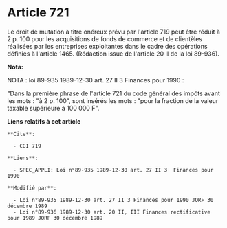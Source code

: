 # Article 721

Le droit de mutation à titre onéreux prévu par l'article 719 peut être réduit à 2 p. 100 pour les acquisitions de fonds de
commerce et de clientèles réalisées par les entreprises exploitantes dans le cadre des opérations définies à l'article 1465.
(Rédaction issue de l'article 20 II de la loi 89-936).

**Nota:**

NOTA : loi 89-935 1989-12-30 art. 27 II 3  Finances pour 1990 :

"Dans la première phrase de l'article 721 du code général des impôts avant les mots : "à 2 p. 100", sont insérés les mots :
"pour la fraction de la valeur taxable supérieure à 100 000 F".

**Liens relatifs à cet article**

	**Cite**:

	  - CGI 719

	**Liens**:

	  - SPEC_APPLI: Loi n°89-935 1989-12-30 art. 27 II 3  Finances pour 1990

	**Modifié par**:

	  - Loi n°89-935 1989-12-30 art. 27 II 3 Finances pour 1990 JORF 30 décembre 1989
	  - Loi n°89-936 1989-12-30 art. 20 II, III Finances rectificative pour 1989 JORF 30 décembre 1989
